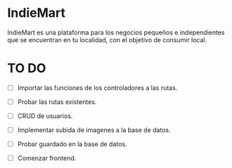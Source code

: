 # IndieMart
IndieMart es una plataforma para los negocios pequeños e independientes que se encuentran en tu localidad, con el objetivo de consumir local.
# TO DO
- [ ] Importar las funciones de los controladores a las rutas.
- [ ] Probar las rutas existentes.
- [ ] CRUD de usuarios.
- [ ] Implementar subida de imagenes a la base de datos.
- [ ] Probar guardado en la base de datos.
- [ ] Comenzar frontend.

